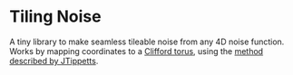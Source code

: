 # Tiling Noise
A tiny library to make seamless tileable noise from any 4D noise function.  
Works by mapping coordinates to a [Clifford torus](https://en.wikipedia.org/wiki/Clifford_torus), using the [method described by JTippetts](https://www.gamedev.net/blog/33/entry-2138456-seamless-noise/).
